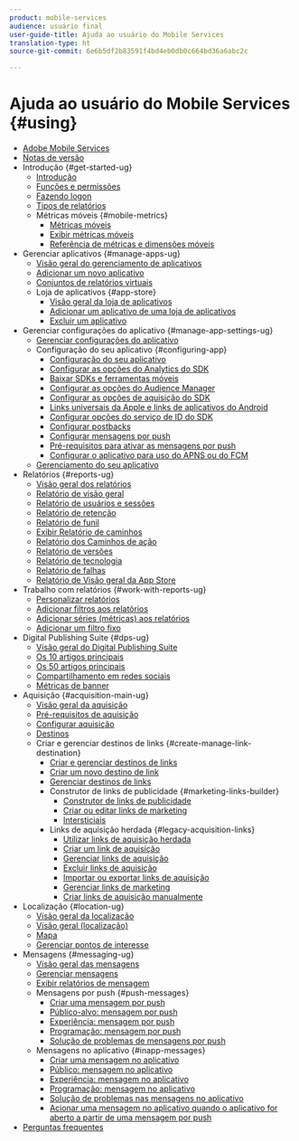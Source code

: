 ```yaml
---
product: mobile-services
audience: usuário final
user-guide-title: Ajuda ao usuário do Mobile Services
translation-type: ht
source-git-commit: 6e6b5df2b83591f4bd4eb0db0c664bd36a6abc2c

---
```



# Ajuda ao usuário do Mobile Services {#using}

+ [Adobe Mobile Services](home.md)
+ [Notas de versão](whatsnew.md)
+ Introdução {#get-started-ug}
   + [Introdução](gs/gs.md)
   + [Funções e permissões](gs/c-mob-roles-and-permissions.md)
   + [Fazendo logon](gs/gs-signin.md)
   + [Tipos de relatórios](gs/reports-types.md)
   + Métricas móveis {#mobile-metrics}
      + [Métricas móveis](gs/metrics/metrics.md)
      + [Exibir métricas móveis](gs/metrics/overview.md)
      + [Referência de métricas e dimensões móveis](gs/metrics/metrics-reference.md)
+ Gerenciar aplicativos {#manage-apps-ug}
   + [Visão geral do gerenciamento de aplicativos](manage-apps/manage-apps.md)
   + [Adicionar um novo aplicativo](manage-apps/t-new-app.md)
   + [Conjuntos de relatórios virtuais](manage-apps/c-mob-vrs.md)
   + Loja de aplicativos {#app-store}
      + [Visão geral da loja de aplicativos](manage-apps/c-app-store/c-app-store.md)
      + [Adicionar um aplicativo de uma loja de aplicativos](manage-apps/c-app-store/t-app-store-app.md)
      + [Excluir um aplicativo](manage-apps/t-delete-apps.md)
+ Gerenciar configurações do aplicativo {#manage-app-settings-ug}
   + [Gerenciar configurações do aplicativo](c-manage-app-settings/c-manage-app-settings.md)
   + Configuração do seu aplicativo {#configuring-app}
      + [Configuração do seu aplicativo](c-manage-app-settings/c-mob-confg-app/c-mob-confg-app.md)
      + [Configurar as opções do Analytics do SDK](c-manage-app-settings/c-mob-confg-app/t-config-analytics/t-config-analytics.md)
      + [Baixar SDKs e ferramentas móveis](c-manage-app-settings/c-mob-confg-app/t-config-analytics/download-sdk.md)
      + [Configurar as opções do Audience Manager](c-manage-app-settings/c-mob-confg-app/t-config-aam.md)
      + [Configurar as opções de aquisição do SDK](c-manage-app-settings/c-mob-confg-app/t-config-acquisition.md)
      + [Links universais da Apple e links de aplicativos do Android](c-manage-app-settings/c-mob-confg-app/c-universal-app-links.md)
      + [Configurar opções do serviço de ID do SDK](c-manage-app-settings/c-mob-confg-app/t-config-visitor.md)
      + [Configurar postbacks](c-manage-app-settings/c-mob-confg-app/signals.md)
      + [Configurar mensagens por push](c-manage-app-settings/c-mob-confg-app/configure-push-messaging/configure-push-messaging.md)
      + [Pré-requisitos para ativar as mensagens por push](c-manage-app-settings/c-mob-confg-app/configure-push-messaging/prerequisites-push-messaging.md)
      + [Configurar o aplicativo para uso do APNS ou do FCM](c-manage-app-settings/c-mob-confg-app/configure-push-messaging/configure-app-apns-gcm.md)
   + [Gerenciamento do seu aplicativo](c-manage-app-settings/c-mob-manage-app.md)
+ Relatórios {#reports-ug}
   + [Visão geral dos relatórios](usage/usage.md)
   + [Relatório de visão geral](usage/usage-overview.md)
   + [Relatório de usuários e sessões](usage/users-sessions.md)
   + [Relatório de retenção](usage/reports-retention.md)
   + [Relatório de funil](usage/reports-funnel.md)
   + [Exibir Relatório de caminhos](usage/reports-view-paths.md)
   + [Relatório dos Caminhos de ação](usage/reports-action-paths.md)
   + [Relatório de versões](usage/c-reports-versions.md)
   + [Relatório de tecnologia](usage/reports-technology.md)
   + [Relatório de falhas](usage/c-crashes.md)
   + [Relatório de Visão geral da App Store](usage/c-app-store-store-performance.md)
+ Trabalho com relatórios {#work-with-reports-ug}
   + [Personalizar relatórios](usage/reports-customize/reports-customize.md)
   + [Adicionar filtros aos relatórios](usage/reports-customize/t-reports-customize.md)
   + [Adicionar séries (métricas) aos relatórios](usage/reports-customize/t-reports-series.md)
   + [Adicionar um filtro fixo](usage/reports-customize/t-sticky-filter.md)
+ Digital Publishing Suite {#dps-ug}
   + [Visão geral do Digital Publishing Suite](dps/dps.md)
   + [Os 10 artigos principais](dps/dps-top-ten-articles.md)
   + [Os 50 artigos principais](dps/dps-top-50-articles.md)
   + [Compartilhamento em redes sociais](dps/dps-social-sharing.md)
   + [Métricas de banner](dps/dps-banner-metrics.md)
+ Aquisição {#acquisition-main-ug}
   + [Visão geral da aquisição](acquisition-main/acquisition-main.md)
   + [Pré-requisitos de aquisição](acquisition-main/c-acquisition-prerequisites.md)
   + [Configurar aquisição](acquisition-main/t-enable-acquisition.md)
   + [Destinos](acquisition-main/c-create-destinations.md)
   + Criar e gerenciar destinos de links {#create-manage-link-destination}
      + [Criar e gerenciar destinos de links](acquisition-main/c-manage-link-destinations/c-manage-link-destinations.md)
      + [Criar um novo destino de link](acquisition-main/c-manage-link-destinations/t-create-new-app-deep-link-destination.md)
      + [Gerenciar destinos de links](acquisition-main/c-manage-link-destinations/t-archive-unarchive-link-destinations.md)
      + Construtor de links de publicidade {#marketing-links-builder}
         + [Construtor de links de publicidade](acquisition-main/c-marketing-links-builder/c-marketing-links-builder.md)
         + [Criar ou editar links de marketing](acquisition-main/c-marketing-links-builder/t-create-edit-adobe-links/t-create-edit-adobe-links.md)
         + [Intersticiais](acquisition-main/c-marketing-links-builder/t-create-edit-adobe-links/t-interstitials.md)
      + Links de aquisição herdada {#legacy-acquisition-links}
         + [Utilizar links de aquisição herdada](acquisition-main/c-marketing-links-builder/t-create-edit-adobe-links/c-use-legacy-acquisition-links/c-use-legacy-acquisition-links.md)
         + [Criar um link de aquisição](acquisition-main/c-marketing-links-builder/t-create-edit-adobe-links/c-use-legacy-acquisition-links/t-acquisition-link.md)
         + [Gerenciar links de aquisição](acquisition-main/c-marketing-links-builder/t-create-edit-adobe-links/c-use-legacy-acquisition-links/c-manage-acquisition-links/c-manage-acquisition-links.md)
         + [Excluir links de aquisição](acquisition-main/c-marketing-links-builder/t-create-edit-adobe-links/c-use-legacy-acquisition-links/c-manage-acquisition-links/t-acquisition-del.md)
         + [Importar ou exportar links de aquisição](acquisition-main/c-marketing-links-builder/t-create-edit-adobe-links/c-use-legacy-acquisition-links/c-manage-acquisition-links/t-acquisition-import.md)
         + [Gerenciar links de marketing](acquisition-main/c-marketing-links-builder/c-manage-adobe-links.md)
         + [Criar links de aquisição manualmente](acquisition-main/c-marketing-links-builder/acquisition-link-manual.md)
+ Localização {#location-ug}
   + [Visão geral da localização](location/location-overview.md)
   + [Visão geral (localização)](location/c-location-overview.md)
   + [Mapa](location/c-map-points.md)
   + [Gerenciar pontos de interesse](location/t-manage-points.md)
+ Mensagens {#messaging-ug}
   + [Visão geral das mensagens](in-app-messaging/in-app-messaging.md)
   + [Gerenciar mensagens](in-app-messaging/messages-manage/messages-manage.md)
   + [Exibir relatórios de mensagem](in-app-messaging/messages-manage/view-message-reports.md)
   + Mensagens por push {#push-messages}
      + [Criar uma mensagem por push](in-app-messaging/t-create-push-message/t-create-push-message.md)
      + [Público-alvo: mensagem por push](in-app-messaging/t-create-push-message/c-audience-push-message.md)
      + [Experiência: mensagem por push](in-app-messaging/t-create-push-message/c-experience-push-message.md)
      + [Programação: mensagem por push](in-app-messaging/t-create-push-message/c-schedule-push-message.md)
      + [Solução de problemas de mensagens por push](in-app-messaging/t-create-push-message/c-troubleshooting-push-messaging.md)
   + Mensagens no aplicativo {#inapp-messages}
      + [Criar uma mensagem no aplicativo](in-app-messaging/t-in-app-message/t-in-app-message.md)
      + [Público: mensagem no aplicativo](in-app-messaging/t-in-app-message/c-audience-in-app-message.md)
      + [Experiência: mensagem no aplicativo](in-app-messaging/t-in-app-message/c-experience-in-app-message.md)
      + [Programação: mensagem no aplicativo](in-app-messaging/t-in-app-message/c-schedule-in-app-message.md)
      + [Solução de problemas nas mensagens no aplicativo](in-app-messaging/t-in-app-message/in-apps-ts.md)
      + [Acionar uma mensagem no aplicativo quando o aplicativo for aberto a partir de uma mensagem por push](in-app-messaging/t-mob-trig-in-app-open-app-from-push.md)
+ [Perguntas frequentes](faq-mobile.md)